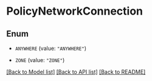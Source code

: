 # PolicyNetworkConnection

## Enum


* `ANYWHERE` (value: `"ANYWHERE"`)

* `ZONE` (value: `"ZONE"`)


[[Back to Model list]](../README.md#documentation-for-models) [[Back to API list]](../README.md#documentation-for-api-endpoints) [[Back to README]](../README.md)


